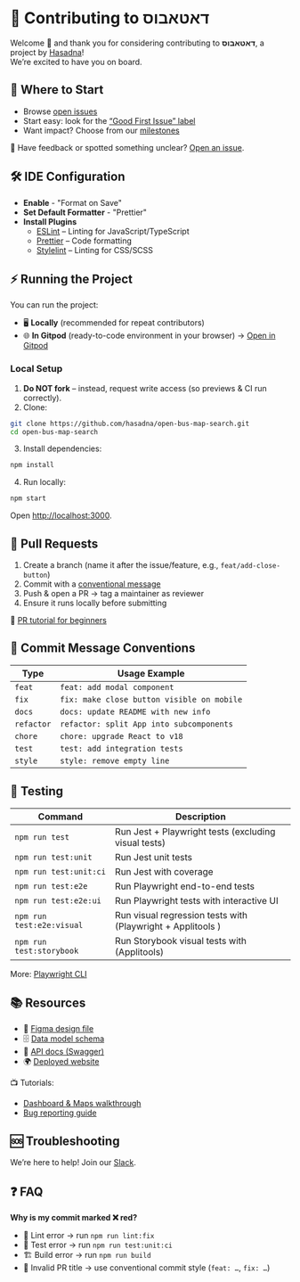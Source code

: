 # 🤝 Contributing to דאטאבוס

Welcome 👋 and thank you for considering contributing to **דאטאבוס**, a project by [Hasadna](https://open-bus-map-search.hasadna.org.il)!  
We’re excited to have you on board.

## 🧭 Where to Start

- Browse [open issues](https://github.com/hasadna/open-bus-map-search/issues)
- Start easy: look for the [“Good First Issue” label](https://github.com/hasadna/open-bus-map-search/issues?q=is%3Aissue+is%3Aopen+label%3A%22good+first+issue%22)
- Want impact? Choose from our [milestones](https://github.com/hasadna/open-bus-map-search/milestones)

🙋 Have feedback or spotted something unclear? [Open an issue](https://github.com/hasadna/open-bus-map-search/issues).

## 🛠️ IDE Configuration

- **Enable** - "Format on Save"
- **Set Default Formatter** - "Prettier"
- **Install Plugins**
  - [ESLint](https://eslint.org/) – Linting for JavaScript/TypeScript
  - [Prettier](https://prettier.io/) – Code formatting
  - [Stylelint](https://stylelint.io/) – Linting for CSS/SCSS

## ⚡ Running the Project

You can run the project:

- 🖥️ **Locally** (recommended for repeat contributors)
- 🌐 **In Gitpod** (ready-to-code environment in your browser) → [Open in Gitpod](https://gitpod.io/#https://github.com/hasadna/open-bus-map-search)

### Local Setup

1. **Do NOT fork** – instead, request write access (so previews & CI run correctly).
2. Clone:

```bash
git clone https://github.com/hasadna/open-bus-map-search.git
cd open-bus-map-search
```

3. Install dependencies:

```bash
npm install
```

4. Run locally:

```bash
npm start
```

Open [http://localhost:3000](http://localhost:3000).

## 📌 Pull Requests

1. Create a branch (name it after the issue/feature, e.g., `feat/add-close-button`)
2. Commit with a [conventional message](#-commit-message-conventions)
3. Push & open a PR → tag a maintainer as reviewer
4. Ensure it runs locally before submitting

🔗 [PR tutorial for beginners](https://docs.github.com/en/pull-requests/collaborating-with-pull-requests/proposing-changes-to-your-work-with-pull-requests/creating-a-pull-request)

## 📝 Commit Message Conventions

| Type       | Usage Example                              |
| ---------- | ------------------------------------------ |
| `feat`     | `feat: add modal component`                |
| `fix`      | `fix: make close button visible on mobile` |
| `docs`     | `docs: update README with new info`        |
| `refactor` | `refactor: split App into subcomponents`   |
| `chore`    | `chore: upgrade React to v18`              |
| `test`     | `test: add integration tests`              |
| `style`    | `style: remove empty line`                 |

## 🧪 Testing

| Command                   | Description                                                 |
| ------------------------- | ----------------------------------------------------------- |
| `npm run test`            | Run Jest + Playwright tests (excluding visual tests)        |
| `npm run test:unit`       | Run Jest unit tests                                         |
| `npm run test:unit:ci`    | Run Jest with coverage                                      |
| `npm run test:e2e`        | Run Playwright end-to-end tests                             |
| `npm run test:e2e:ui`     | Run Playwright tests with interactive UI                    |
| `npm run test:e2e:visual` | Run visual regression tests with (Playwright + Applitools ) |
| `npm run test:storybook`  | Run Storybook visual tests with (Applitools)                |

More: [Playwright CLI](https://playwright.dev/docs/test-cli)

## 📚 Resources

- 🎨 [Figma design file](https://www.figma.com/file/Plw8Uuu6U96CcX5tJyRMoW/Public-Transportation-visual-informaiton)
- 🗄️ [Data model schema](https://github.com/hasadna/open-bus-stride-db/blob/main/DATA_MODEL.md)
- 📖 [API docs (Swagger)](https://open-bus-stride-api.hasadna.org.il/docs)
- 🌍 [Deployed website](https://open-bus-map-search.hasadna.org.il/dashboard)

📺 Tutorials:

- [Dashboard & Maps walkthrough](https://www.youtube.com/watch?v=MJZrIxjQEH8&list=PL6Rh06rT7uiX1AQE-lm55hy-seL3idx3T&t=17s)
- [Bug reporting guide](https://www.youtube.com/watch?v=F6sD9Bz4Xj0&list=PL6Rh06rT7uiX1AQE-lm55hy-seL3idx3T)

## 🆘 Troubleshooting

We’re here to help! Join our [Slack](https://join.slack.com/t/hasadna/shared_invite/zt-21qipktl1-7yF4FYJVxAqXl0wE4DlMKQ).

## ❓ FAQ

**Why is my commit marked ❌ red?**

- 🧹 Lint error → run `npm run lint:fix`
- 🧪 Test error → run `npm run test:unit:ci`
- 🏗️ Build error → run `npm run build`
- 📝 Invalid PR title → use conventional commit style (`feat: …`, `fix: …`)
